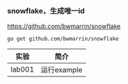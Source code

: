 ### snowflake，生成唯一id
https://github.com/bwmarrin/snowflake

`go get github.com/bwmarrin/snowflake`

|实验|简介|
|---|---|
|lab001|运行example|